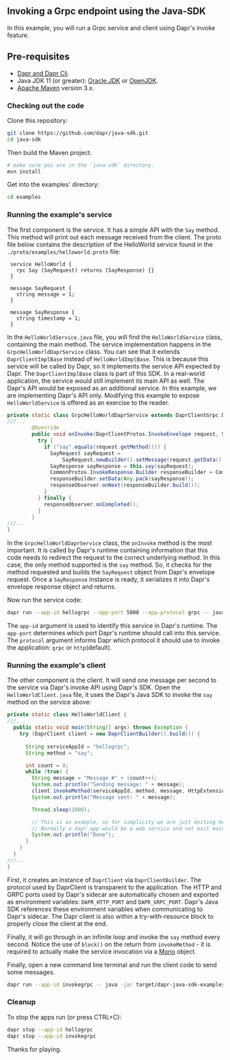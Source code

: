 ## Invoking a Grpc endpoint using the Java-SDK

In this example, you will run a Grpc service and client using Dapr's invoke feature.

## Pre-requisites

* [Dapr and Dapr Cli](https://docs.dapr.io/getting-started/install-dapr/).
* Java JDK 11 (or greater): [Oracle JDK](https://www.oracle.com/technetwork/java/javase/downloads/index.html#JDK11) or [OpenJDK](https://jdk.java.net/13/).
* [Apache Maven](https://maven.apache.org/install.html) version 3.x.

### Checking out the code

Clone this repository:

```sh
git clone https://github.com/dapr/java-sdk.git
cd java-sdk
```

Then build the Maven project:

```sh
# make sure you are in the `java-sdk` directory.
mvn install
```

Get into the examples' directory:
```sh
cd examples
```

### Running the example's service

The first component is the service. It has a simple API with the `Say` method. This method will print out each message received from the client. The proto file below contains the description of the HelloWorld service found in the `./proto/examples/helloworld.proto` file:

```text
 service HelloWorld {
   rpc Say (SayRequest) returns (SayResponse) {}
 }
 
 message SayRequest {
   string message = 1;
 }
 
 message SayResponse {
   string timestamp = 1;
 }
```

In the `HelloWorldService.java` file, you will find the `HelloWorldService` class, containing the main method. The service implementation happens in the `GrpcHelloWorldDaprService` class. You can see that it extends `DaprClientImplBase` instead of `HelloWorldImplBase`. This is because this service will be called by Dapr, so it implements the service API expected by Dapr. The `DaprClientImplBase` class is part of this SDK. In a real-world application, the service would still implement its main API as well. The Dapr's API would be exposed as an additional service. In this example, we are implementing Dapr's API only. Modifying this example to expose `HelloWorldService` is offered as an exercise to the reader.
```java
private static class GrpcHelloWorldDaprService extends DaprClientGrpc.DaprClientImplBase {
///...
        @Override
        public void onInvoke(DaprClientProtos.InvokeEnvelope request, StreamObserver<Any> responseObserver) {
          try {
            if ("say".equals(request.getMethod())) {
              SayRequest sayRequest =
                  SayRequest.newBuilder().setMessage(request.getData().getValue().toStringUtf8()).build();
              SayResponse sayResponse = this.say(sayRequest);
              CommonProtos.InvokeResponse.Builder responseBuilder = CommonProtos.InvokeResponse.newBuilder();
              responseBuilder.setData(Any.pack(sayResponse));
              responseObserver.onNext(responseBuilder.build());
            }
          } finally {
            responseObserver.onCompleted();
          }
        }
///...
}
```
In the `GrpcHelloWorldDaprService` class, the `onInvoke` method is the most important. It is called by Dapr's runtime containing information that this code needs to redirect the request to the correct underlying method. In this case, the only method supported is the `say` method. So, it checks for the method requested and builds the `SayRequest` object from Dapr's envelope request. Once a `SayResponse` instance is ready, it serializes it into Dapr's envelope response object and returns.

Now run the service code:

<!-- STEP
name: Run demo service
expected_stdout_lines:
  - '== APP == Server: "Message #0"'
  - '== APP == Server: "Message #1"'
background: true
sleep: 1
-->

```bash
dapr run --app-id hellogrpc --app-port 5000 --app-protocol grpc -- java -jar target/dapr-java-sdk-examples-exec.jar io.dapr.examples.invoke.grpc.HelloWorldService -p 5000
```

<!-- END_STEP -->

The `app-id` argument is used to identify this service in Dapr's runtime. The `app-port` determines which port Dapr's runtime should call into this service.  The `protocol` argument informs Dapr which protocol it should use to invoke the application: `grpc` or `http`(default).

### Running the example's client

The other component is the client. It will send one message per second to the service via Dapr's invoke API using Dapr's SDK. Open the `HelloWorldClient.java` file, it uses the Dapr's Java SDK to invoke the `say` method on the service above:

```java
private static class HelloWorldClient {
///...
  public static void main(String[] args) throws Exception {
    try (DaprClient client = new DaprClientBuilder().build()) {
    
      String serviceAppId = "hellogrpc";
      String method = "say";

      int count = 0;
      while (true) {
        String message = "Message #" + (count++);
        System.out.println("Sending message: " + message);
        client.invokeMethod(serviceAppId, method, message, HttpExtension.NONE).block();
        System.out.println("Message sent: " + message);

        Thread.sleep(1000);

        // This is an example, so for simplicity we are just exiting here.  
        // Normally a dapr app would be a web service and not exit main.
        System.out.println("Done");
      }
    }
  }
///...
}
```

First, it creates an instance of `DaprClient` via `DaprClientBuilder`. The protocol used by DaprClient is transparent to the application. The HTTP and GRPC ports used by Dapr's sidecar are automatically chosen and exported as environment variables: `DAPR_HTTP_PORT` and `DAPR_GRPC_PORT`. Dapr's Java SDK references these environment variables when communicating to Dapr's sidecar. The Dapr client is also within a try-with-resource block to properly close the client at the end.

Finally, it will go through in an infinite loop and invoke the `say` method every second. Notice the use of `block()` on the return from `invokeMethod` - it is required to actually make the service invocation via a [Mono](https://projectreactor.io/docs/core/release/api/reactor/core/publisher/Mono.html) object.

Finally, open a new command line terminal and run the client code to send some messages.

<!-- STEP
name: Run demo client
expected_stdout_lines:
  - '== APP == Sending message: Message #0'
  - '== APP == Message sent: Message #0'
  - '== APP == Sending message: Message #1'
  - '== APP == Message sent: Message #1'
background: true
sleep: 10
-->

```bash
dapr run --app-id invokegrpc -- java -jar target/dapr-java-sdk-examples-exec.jar io.dapr.examples.invoke.grpc.HelloWorldClient
```

<!-- END_STEP -->

### Cleanup

To stop the apps run (or press CTRL+C):

<!-- STEP
name: Cleanup
-->

```bash
dapr stop --app-id hellogrpc
dapr stop --app-id invokegrpc
```

<!-- END_STEP -->

Thanks for playing.

